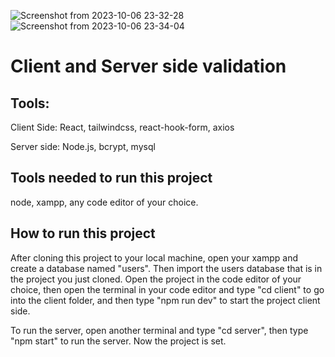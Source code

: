 ![Screenshot from 2023-10-06 23-32-28](https://github.com/Hart102/form_validation/assets/105338339/f8e13b52-3e8e-457f-8ba8-5f4d47ee2264)
![Screenshot from 2023-10-06 23-34-04](https://github.com/Hart102/form_validation/assets/105338339/764d4a33-e525-486a-9ea6-1d3b0de58e05)
# Client and Server side validation

## Tools:

Client Side:
React, tailwindcss, react-hook-form, axios

Server side:
Node.js, bcrypt, mysql

## Tools needed to run this project

node, xampp, any code editor of your choice.

## How to run this project

After cloning this project to your local machine, open your xampp and create a database named "users". Then import the users database that is in the project you just cloned.
Open the project in the code editor of your choice, then open the terminal in your code editor and type "cd client" to go into the client folder, and then type "npm run dev" to start the project client side.

To run the server, open another terminal and type "cd server", then type "npm start" to run the server. Now the project is set.
